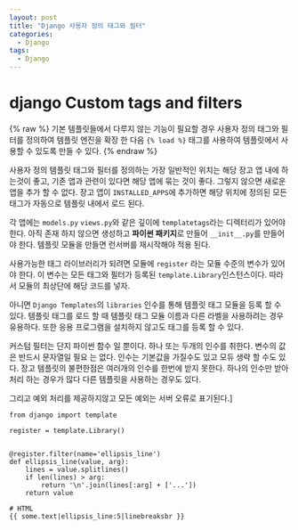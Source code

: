 ```yaml
---
layout: post
title: "Django 사용자 정의 태그와 필터"
categories:
  - Django
tags:
  - Django
---
```


# django Custom tags and filters

{% raw %}
기본 템플릿들에서 다루지 않는 기능이 필요할 경우 사용자 정의 태그와 필터를 정의하여 템플릿 엔진을 확장 한 다음 `{% load %}` 태그를 사용하여 템플릿에서 사용할 수 있도록 만들 수 있다.
{% endraw %}

사용자 정의 템플릿 태그와 필터를 정의하는 가장 일반적인 위치는 해당 장고 앱 내에 하는것이 좋고, 기존 앱과 관련이 있다면 해당 앱에 묶는 것이 좋다. 그렇지 않으면 새로운 앱을 추가 할 수 없다. 장고 앱이 `INSTALLED_APPS`에 추가하면 해당 위치에 정의된 모든 태그가 자동으로 템플릿 내에서 로드 된다.

각 앱에는 `models.py` `views.py`와 같은 깊이에 `templatetags`라는 디렉터리가 있어야 한다. 아직 존재 하지 않으면 생성하고 **파이썬 패키지**로 만들어 `__init__.py`를 만들어야 한다. 
템플릿 모듈을 만들면 런서버를 재시작해야 적용 된다.

사용가능한 태그 라이브러리가 되려면 모듈에 `register` 라는 모듈 수준의 변수가 있어야 한다. 이 변수는 모든 태그와 필터가 등록된 `template.Library`인스턴스이다. 따라서 모듈의 최상단에 해당 코드를 넣자.

아니면 `Django Templates`의 `libraries` 인수를 통해 템플릿 태그 모듈을 등록 할 수 있다. 템플릿 태그를 로드 할 때 템플릿 태그 모듈 이름과 다른 라벨을 사용하려는 경우 유용하다. 또한 응용 프로그램을 설치하지 않고도 태그를 등록 할 수 있다.

커스텀 필터는 단지 파이썬 함수 일 뿐이다. 하나 또는 두개의 인수를 취한다. 변수의 값은 반드시 문자열일 필요 는 없다. 인수는 기본값을 가질수도 있고 모듀 생략 할 수도 있다.
장고 템플릿의 불편한점은 여러개의 인수를 한번에 받지 못한다. 하나의 인수만 받아 처리 하는 경우가 많다 다른 템플릿을 사용하는 경우도 있다.

그리고 예외 처리를 제공하지않고 모든 예외는 서버 오류로 표기된다.]
```
from django import template

register = template.Library()


@register.filter(name='ellipsis_line')
def ellipsis_line(value, arg):
    lines = value.splitlines()
    if len(lines) > arg:
        return '\n'.join(lines[:arg] + ['...'])
    return value
```

```
# HTML
{{ some.text|ellipsis_line:5|linebreaksbr }}
```